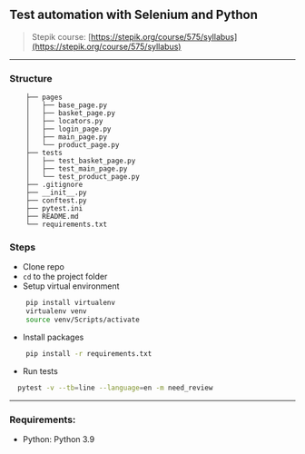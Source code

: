 ## Test automation with Selenium and Python

> Stepik course: [https://stepik.org/course/575/syllabus](https://stepik.org/course/575/syllabus)
---

### Structure

```
    ├── pages
    │   ├── base_page.py
    │   ├── basket_page.py
    │   ├── locators.py
    │   ├── login_page.py
    │   ├── main_page.py
    │   └── product_page.py
    ├── tests
    │   ├── test_basket_page.py
    │   ├── test_main_page.py
    │   └── test_product_page.py
    ├── .gitignore
    ├── __init__.py
    ├── conftest.py
    ├── pytest.ini
    ├── README.md
    └── requirements.txt
```

### Steps

- Clone repo
- `cd` to the project folder
- Setup virtual environment

```bash
    pip install virtualenv
    virtualenv venv
    source venv/Scripts/activate
```

- Install packages

```bash
    pip install -r requirements.txt
```

- Run tests

```bash
  pytest -v --tb=line --language=en -m need_review
```

---

### Requirements:

- Python: Python 3.9

